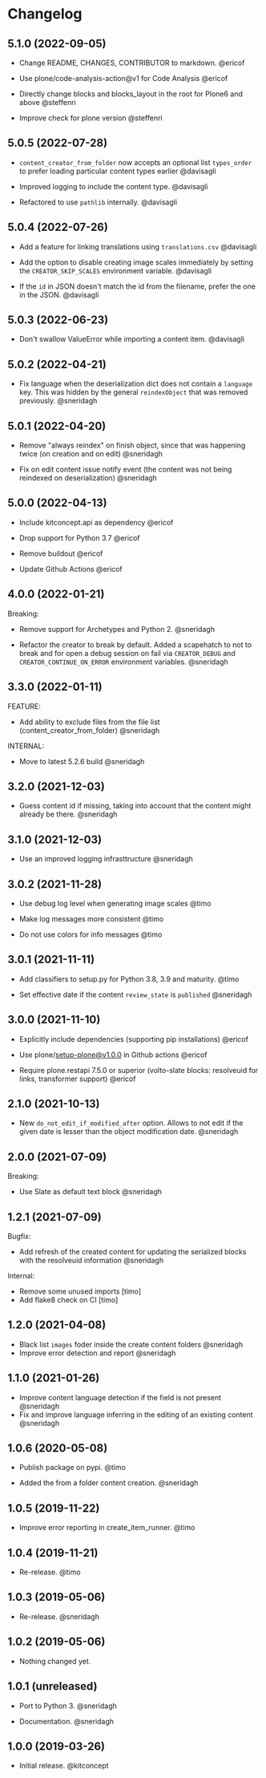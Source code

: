 Changelog
=========

5.1.0 (2022-09-05)
------------------

- Change README, CHANGES, CONTRIBUTOR to markdown. @ericof

- Use plone/code-analysis-action@v1 for Code Analysis @ericof

- Directly change blocks and blocks_layout in the root for Plone6 and above @steffenri
- Improve check for plone version @steffenri


5.0.5 (2022-07-28)
------------------

- `content_creator_from_folder` now accepts an optional list `types_order`
  to prefer loading particular content types earlier @davisagli

- Improved logging to include the content type. @davisagli

- Refactored to use `pathlib` internally. @davisagli

5.0.4 (2022-07-26)
------------------

- Add a feature for linking translations using `translations.csv` @davisagli

- Add the option to disable creating image scales immediately
  by setting the `CREATOR_SKIP_SCALES` environment variable. @davisagli

- If the `id` in JSON doesn't match the id from the filename,
  prefer the one in the JSON. @davisagli


5.0.3 (2022-06-23)
------------------

- Don't swallow ValueError while importing a content item. @davisagli


5.0.2 (2022-04-21)
------------------

- Fix language when the deserialization dict does not contain a `language` key.
  This was hidden by the general `reindexObject` that was removed previously. @sneridagh


5.0.1 (2022-04-20)
------------------

- Remove "always reindex" on finish object, since that was happening twice (on creation and on edit) @sneridagh

- Fix on edit content issue notify event (the content was not being reindexed on deserialization) @sneridagh


5.0.0 (2022-04-13)
------------------

- Include kitconcept.api as dependency @ericof

- Drop support for Python 3.7 @ericof

- Remove buildout @ericof

- Update Github Actions @ericof

4.0.0 (2022-01-21)
------------------

Breaking:

- Remove support for Archetypes and Python 2. @sneridagh

- Refactor the creator to break by default. Added a scapehatch to not to break and for
  open a debug session on fail via `CREATOR_DEBUG` and `CREATOR_CONTINUE_ON_ERROR`
  environment variables. @sneridagh

3.3.0 (2022-01-11)
------------------

FEATURE:

- Add ability to exclude files from the file list (content_creator_from_folder) @sneridagh

INTERNAL:

- Move to latest 5.2.6 build @sneridagh


3.2.0 (2021-12-03)
------------------

- Guess content id if missing, taking into account that the content might already be there. @sneridagh


3.1.0 (2021-12-03)
------------------

- Use an improved logging infrasttructure @sneridagh

3.0.2 (2021-11-28)
------------------

- Use debug log level when generating image scales @timo

- Make log messages more consistent @timo

- Do not use colors for info messages @timo


3.0.1 (2021-11-11)
------------------

- Add classifiers to setup.py for Python 3.8, 3.9 and maturity. @timo

- Set effective date if the content `review_state` is `published` @sneridagh

3.0.0 (2021-11-10)
------------------


- Explicitly include dependencies (supporting pip installations) @ericof

- Use plone/setup-plone@v1.0.0 in Github actions @ericof

- Require plone.restapi 7.5.0 or superior (volto-slate blocks: resolveuid for links, transformer support) @ericof


2.1.0 (2021-10-13)
------------------

- New `do_not_edit_if_modified_after` option. Allows to not edit if the given date is lesser than the object modification date. @sneridagh

2.0.0 (2021-07-09)
------------------

Breaking:

- Use Slate as default text block @sneridagh


1.2.1 (2021-07-09)
------------------

Bugfix:

- Add refresh of the created content for updating the serialized blocks with the
  resolveuid information @sneridagh

Internal:

- Remove some unused imports [timo]
- Add flake8 check on CI [timo]


1.2.0 (2021-04-08)
------------------

- Black list `images` foder inside the create content folders @sneridagh
- Improve error detection and report @sneridagh

1.1.0 (2021-01-26)
------------------

- Improve content language detection if the field is not present @sneridagh
- Fix and improve language inferring in the editing of an existing content @sneridagh

1.0.6 (2020-05-08)
------------------

- Publish package on pypi. @timo

- Added the from a folder content creation. @sneridagh


1.0.5 (2019-11-22)
------------------

- Improve error reporting in create_item_runner. @timo


1.0.4 (2019-11-21)
------------------

- Re-release. @timo


1.0.3 (2019-05-06)
------------------

- Re-release. @sneridagh


1.0.2 (2019-05-06)
------------------

- Nothing changed yet.


1.0.1 (unreleased)
------------------

- Port to Python 3. @sneridagh

- Documentation. @sneridagh


1.0.0 (2019-03-26)
------------------

- Initial release. @kitconcept
